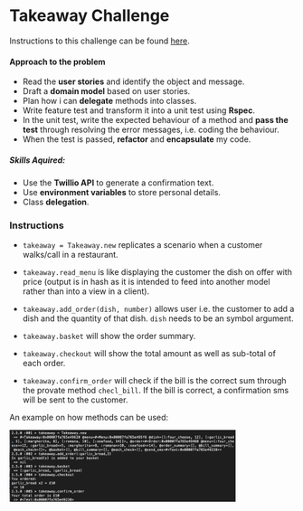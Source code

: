 Takeaway Challenge
==================
 Instructions to this challenge can be found [here](https://github.com/jesslns/takeaway-challenge/blob/master/README.md).

 #### Approach to the problem

 - Read the **user stories** and identify the object and message.
 - Draft a **domain model** based on user stories.
 - Plan how i can **delegate** methods into classes.
 - Write feature test and transform it into a unit test using **Rspec**.
 - In the unit test, write the expected behaviour of a method and **pass the test** through resolving the error messages, i.e. coding the behaviour.
 - When the test is passed, **refactor** and **encapsulate** my code.

 ##### Skills Aquired:

 - Use the **Twillio API** to generate a confirmation text.
 - Use **environment variables** to store personal details.
 - Class **delegation**.


### Instructions

- `takeaway = Takeaway.new` replicates a scenario when a customer walks/call in a restaurant.

- `takeaway.read_menu` is like displaying the customer the dish on offer with price (output is in hash as it is intended to feed into another model rather than into a view in a client).

- `takeaway.add_order(dish, number)` allows user i.e. the customer to add a dish and the quantity of that dish. `dish` needs to be an symbol argument.

- `takeaway.basket` will show the order summary.

- `takeaway.checkout` will show the total amount as well as sub-total of each order.

- `takeaway.confirm_order` will check if the bill is the correct sum through the provate method `checl_bill`. If the bill is correct, a confirmation sms will be sent to the customer.

An example on how methods can be used:
<div style='float: center'>
<img style='width: 400px' src="./public/images/screenshot_irb.png">
</div>
